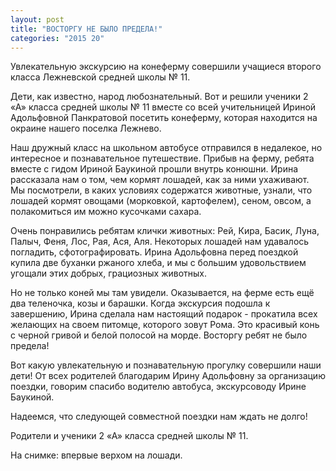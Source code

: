 ```yaml
---
layout: post
title: "ВОСТОРГУ НЕ БЫЛО ПРЕДЕЛА!"
categories: "2015 20"
---
```


Увлекательную экскурсию на конеферму совершили учащиеся второго класса Лежневской средней школы № 11.

Дети, как известно, народ любознательный. Вот и решили ученики 2 «А» класса средней школы № 11 вместе со всей учительницей Ириной Адольфовной Панкратовой посетить конеферму, которая находится на окраине нашего поселка Лежнево.

Наш дружный класс на школьном автобусе отправился в недалекое, но интересное и познавательное путешествие. Прибыв на ферму, ребята вместе с гидом Ириной Баукиной прошли внутрь конюшни. Ирина рассказала нам о том, чем кормят лошадей, как за ними ухаживают. Мы посмотрели, в каких условиях содержатся животные, узнали, что лошадей кормят овощами (морковкой, картофелем), сеном, овсом, а полакомиться им можно кусочками сахара.

Очень понравились ребятам клички животных: Рей, Кира, Басик, Луна, Палыч, Феня, Лос, Рая, Ася, Аля. Некоторых лошадей нам удавалось погладить, сфотографировать. Ирина Адольфовна перед поездкой купила две буханки ржаного хлеба, и мы с большим удовольствием угощали этих добрых, грациозных животных.

Но не только коней мы там увидели. Оказывается, на ферме есть ещё два теленочка, козы и барашки. Когда экскурсия подошла к завершению, Ирина сделала нам настоящий подарок - прокатила всех желающих на своем питомце, которого зовут Рома. Это красивый конь с черной гривой и белой полосой на морде. Восторгу ребят не было предела!

Вот какую увлекательную и познавательную прогулку совершили наши дети! От всех родителей благодарим Ирину Адольфовну за организацию поездки, говорим спасибо водителю автобуса, экскурсоводу Ирине Баукиной.

Надеемся, что следующей совместной поездки нам ждать не долго!

Родители и ученики 2 «А» класса средней школы № 11.

На снимке: впервые верхом на лошади.


